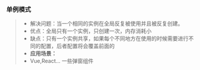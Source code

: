 ### 单例模式
> * 解决问题：当一个相同的实例在全局反复被使用并且被反复创建。
> * 优点：全局只有一个实例，只创建一次，内存消耗小
> * 缺点：只有一个实例共享，如果每个不同地方在使用的时候需要进行不同的配置，后者配置将会覆盖前面的
> * **应用场景：**
> * Vue,React... 一些弹窗组件
